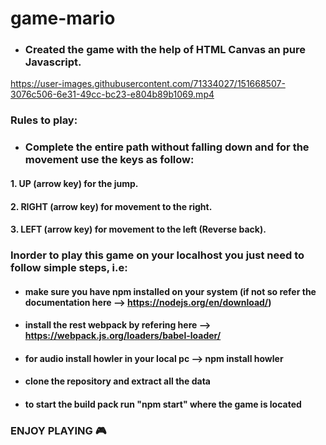 # game-mario
 
- ### Created the game with the help of HTML Canvas an pure Javascript.
 
https://user-images.githubusercontent.com/71334027/151668507-3076c506-6e31-49cc-bc23-e804b89b1069.mp4

### Rules to play:

- ### Complete the entire path without falling down and for the movement use the keys as follow:

#### 1. UP (arrow key) for the jump.
#### 2. RIGHT (arrow key) for movement to the right.
#### 3. LEFT (arrow key) for movement to the left (Reverse back).


### Inorder to play this game on your localhost you just need to follow simple steps, i.e:

- #### make sure you have npm installed on your system (if not so refer the documentation here -->  https://nodejs.org/en/download/)
- #### install the rest webpack by refering here --> https://webpack.js.org/loaders/babel-loader/
- #### for audio install howler in your local pc  --> npm install howler
- #### clone the repository and extract all the data 
- #### to start the build pack run "npm start" where the game is located



### ENJOY PLAYING 🎮
